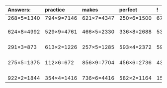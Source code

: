 | Answers: | practice | makes | perfect | ! |
| :--- | :--- | :--- | :--- | :--- |
| 268×5=1340 | 794×9=7146 | 621×7=4347 | 250×6=1500 | 679×2=1358 | 
|   |   |   |   |   | 
|   |   |   |   |   | 
|   |   |   |   |   | 
| 624×8=4992 | 529×9=4761 | 466×5=2330 | 336×8=2688 | 536×4=2144 | 
|   |   |   |   |   | 
|   |   |   |   |   | 
|   |   |   |   |   | 
|   |   |   |   |   | 
| 291×3=873 | 613×2=1226 | 257×5=1285 | 593×4=2372 | 597×4=2388 | 
|   |   |   |   |   | 
|   |   |   |   |   | 
|   |   |   |   |   | 
|   |   |   |   |   | 
| 275×5=1375 | 112×6=672 | 856×9=7704 | 456×6=2736 | 439×5=2195 | 
|   |   |   |   |   | 
|   |   |   |   |   | 
|   |   |   |   |   | 
|   |   |   |   |   | 
| 922×2=1844 | 354×4=1416 | 736×6=4416 | 582×2=1164 | 150×4=600 | 
